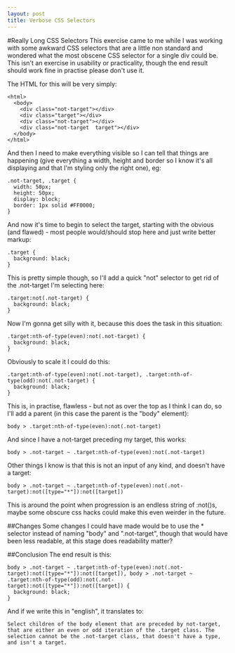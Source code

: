 ```yaml
---
layout: post
title: Verbose CSS Selectors
---
```

#Really Long CSS Selectors
This exercise came to me while I was working with some awkward CSS selectors that are a little non standard and wondered what the most obscene CSS selector for a single div could be. This isn't an exercise in usability or practicality, though the end result should work fine in practise please don't use it.

The HTML for this will be very simply:

~~~~
<html>
  <body>
    <div class="not-target"></div>
    <div class="target"></div>
    <div class="not-target"></div>
    <div class="not-target  target"></div>
  </body>
</html>
~~~~

And then I need to make everything visible so I can tell that things are happening (give everything a width, height and border so I know it's all displaying and that I'm styling only the right one), eg:

~~~~
.not-target, .target {
  width: 50px;
  height: 50px;
  display: block;
  border: 1px solid #FF0000;
}
~~~~

And now it's time to begin to select the target, starting with the obvious (and flawed) - most people would/should stop here and just write better markup:

~~~~
.target {
  background: black;
}
~~~~

This is pretty simple though, so I'll add a quick "not" selector to get rid of the .not-target I'm selecting here:

~~~~
.target:not(.not-target) {
  background: black;
}
~~~~

Now I'm gonna get silly with it, because this does the task in this situation:

~~~~
.target:nth-of-type(even):not(.not-target) {
  background: black;
}
~~~~

Obviously to scale it I could do this:

~~~~
.target:nth-of-type(even):not(.not-target), .target:nth-of-type(odd):not(.not-target) {
  background: black;
}
~~~~

This is, in practise, flawless - but not as over the top as I think I can do, so I'll add a parent (in this case the parent is the "body" element):

~~~~
body > .target:nth-of-type(even):not(.not-target)
~~~~

And since I have a not-target preceding my target, this works:

~~~~
body > .not-target ~ .target:nth-of-type(even):not(.not-target)
~~~~

Other things I know is that this is not an input of any kind, and doesn't have a target:

~~~~
body > .not-target ~ .target:nth-of-type(even):not(.not-target):not([type="*"]):not([target])
~~~~

This is around the point when progression is an endless string of :not()s, maybe some obscure css hacks could make this even weirder in the future.

##Changes
Some changes I could have made would be to use the * selector instead of naming "body" and ".not-target", though that would have been less readable, at this stage does readability matter?

##Conclusion
The end result is this:

~~~~
body > .not-target ~ .target:nth-of-type(even):not(.not-target):not([type="*"]):not([target]), body > .not-target ~ .target:nth-of-type(odd):not(.not-target):not([type="*"]):not([target]) {
  background: black;
}
~~~~

And if we write this in "english", it translates to:

~~~~
Select children of the body element that are preceded by not-target, that are either an even or odd iteration of the .target class. The selection cannot be the .not-target class, that doesn't have a type, and isn't a target.
~~~~